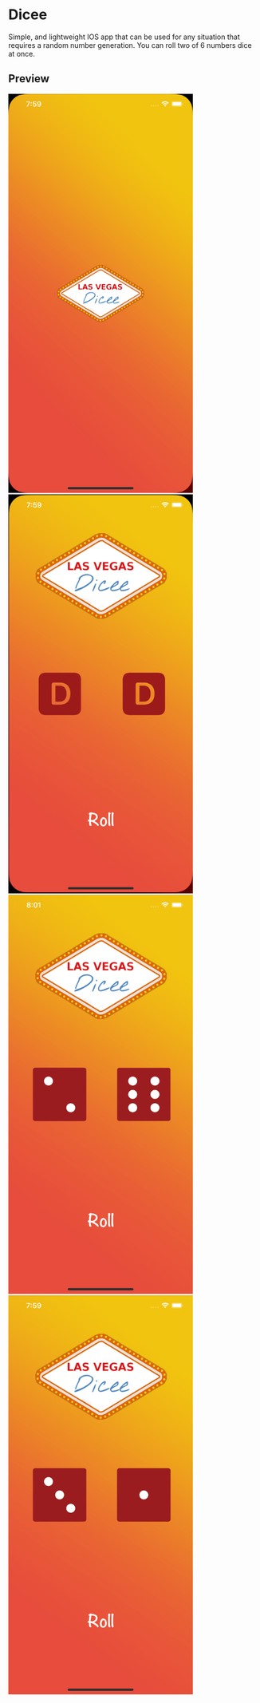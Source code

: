 # Dicee
Simple, and lightweight IOS app that can be used for any situation that requires a random number generation. You can roll two of 6 numbers dice at once.

## Preview

<img src="/screenshot/1.png" alt="Demo" height="800px"/> <img src="/screenshot/2.png" alt="Demo" height="800px"/>
<img src="/screenshot/3.png" alt="Demo" height="800px"/> <img src="/screenshot/4.png" alt="Demo" height="800px"/>
